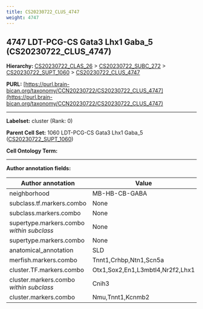 ```yaml
---
title: CS20230722_CLUS_4747
weight: 4747
---
```

## 4747 LDT-PCG-CS Gata3 Lhx1 Gaba_5 (CS20230722_CLUS_4747)
<b>Hierarchy: </b>
[CS20230722_CLAS_26](../CS20230722_CLAS_26) >
[CS20230722_SUBC_272](../CS20230722_SUBC_272) >
[CS20230722_SUPT_1060](../CS20230722_SUPT_1060) >
[CS20230722_CLUS_4747](../CS20230722_CLUS_4747)

**PURL:** [https://purl.brain-bican.org/taxonomy/CCN20230722/CS20230722_CLUS_4747](https://purl.brain-bican.org/taxonomy/CCN20230722/CS20230722_CLUS_4747)

---


**Labelset:** cluster (Rank: 0)

**Parent Cell Set:** 1060 LDT-PCG-CS Gata3 Lhx1 Gaba_5 ([CS20230722_SUPT_1060](../CS20230722_SUPT_1060))



**Cell Ontology Term:** 

[MARKER GENES.]: #


---

[TRANSFERRED ANNOTATIONS.]: #


[AUTHOR ANNOTATION FIELDS.]: #


**Author annotation fields:**

| Author annotation | Value |
|-------------------|-------|
|neighborhood|MB-HB-CB-GABA|
|subclass.tf.markers.combo|None|
|subclass.markers.combo|None|
|supertype.markers.combo _within subclass_|None|
|supertype.markers.combo|None|
|anatomical_annotation|SLD|
|merfish.markers.combo|Tnnt1,Crhbp,Ntn1,Scn5a|
|cluster.TF.markers.combo|Otx1,Sox2,En1,L3mbtl4,Nr2f2,Lhx1|
|cluster.markers.combo _within subclass_|Cnih3|
|cluster.markers.combo|Nmu,Tnnt1,Kcnmb2|
